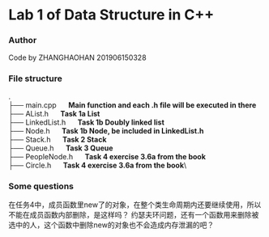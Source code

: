 # Lab 1 of Data Structure in C++

### Author
Code by ZHANGHAOHAN 201906150328

### File structure
.  
├── main.cpp &nbsp;&nbsp;&nbsp;&nbsp; **Main function and each .h file will be executed in there**\
├── AList.h &nbsp;&nbsp;&nbsp;&nbsp; **Task 1a List**\
├── LinkedList.h &nbsp;&nbsp;&nbsp;&nbsp; **Task 1b Doubly linked list**\
├── Node.h &nbsp;&nbsp;&nbsp;&nbsp; **Task 1b Node, be included in LinkedList.h**\
├── Stack.h &nbsp;&nbsp;&nbsp;&nbsp; **Task 2 Stack**\
├── Queue.h &nbsp;&nbsp;&nbsp;&nbsp; **Task 3 Queue**\
├── PeopleNode.h &nbsp;&nbsp;&nbsp;&nbsp; **Task 4 exercise 3.6a from the book**\
├── Circle.h &nbsp;&nbsp;&nbsp;&nbsp; **Task 4 exercise 3.6a from the book**\

### Some questions
在任务4中，成员函数里new了的对象，在整个类生命周期内还要继续使用，所以不能在成员函数内部删除，是这样吗？
约瑟夫环问题，还有一个函数用来删除被选中的人，这个函数中删除new的对象也不会造成内存泄漏的吧？


